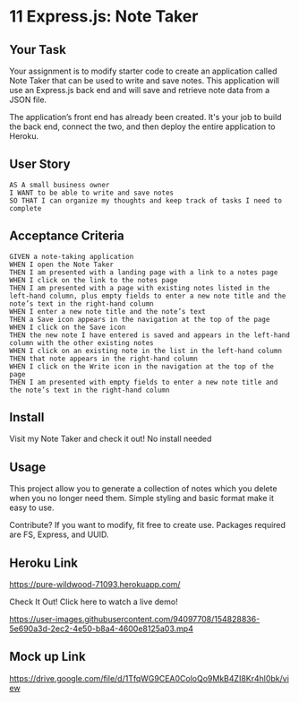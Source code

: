 # 11 Express.js: Note Taker

## Your Task

Your assignment is to modify starter code to create an application called Note Taker that can be used to write and save notes. This application will use an Express.js back end and will save and retrieve note data from a JSON file.

The application’s front end has already been created. It's your job to build the back end, connect the two, and then deploy the entire application to Heroku.


## User Story

```
AS A small business owner
I WANT to be able to write and save notes
SO THAT I can organize my thoughts and keep track of tasks I need to complete
```


## Acceptance Criteria

```
GIVEN a note-taking application
WHEN I open the Note Taker
THEN I am presented with a landing page with a link to a notes page
WHEN I click on the link to the notes page
THEN I am presented with a page with existing notes listed in the left-hand column, plus empty fields to enter a new note title and the note’s text in the right-hand column
WHEN I enter a new note title and the note’s text
THEN a Save icon appears in the navigation at the top of the page
WHEN I click on the Save icon
THEN the new note I have entered is saved and appears in the left-hand column with the other existing notes
WHEN I click on an existing note in the list in the left-hand column
THEN that note appears in the right-hand column
WHEN I click on the Write icon in the navigation at the top of the page
THEN I am presented with empty fields to enter a new note title and the note’s text in the right-hand column
```

## Install
Visit my Note Taker and check it out! No install needed

## Usage
This project allow you to generate a collection of notes which you delete when you no longer need them. Simple styling and basic format make it easy to use.

Contribute?
If you want to modify, fit free to create use. Packages required are FS, Express, and UUID. 

## Heroku Link 
https://pure-wildwood-71093.herokuapp.com/

Check It Out!
Click here to watch a live demo!


https://user-images.githubusercontent.com/94097708/154828836-5e690a3d-2ec2-4e50-b8a4-4600e8125a03.mp4


## Mock up Link 

https://drive.google.com/file/d/1TfqWG9CEA0ColoQo9MkB4ZI8Kr4hl0bk/view








